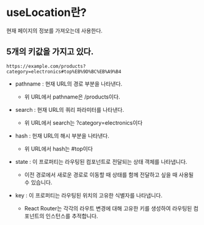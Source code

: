 # useLocation란?

현재 페이지의 정보를 가져오는데 사용한다.

## 5개의 키값을 가지고 있다.

`https://example.com/products?category=electronics#top%EB%9D%BC%EB%A9%B4`

- pathname : 현재 URL의 경로 부분을 나타낸다.

  - 위 URL에서 pathname은 /products이다.

- search : 현재 URL의 쿼리 파라미터를 나타낸다.

  - 위 URL에서 search는 ?category=electronics이다

- hash : 헌재 URL의 해시 부분을 나타낸다.

  - 위 URL에서 hash는 #top이다

- state : 이 프로퍼티는 라우팅된 컴포넌트로 전달되는 상태 객체를 나타냅니다.

  - 이전 경로에서 새로운 경로로 이동할 때 상태를 함께 전달하고 싶을 때 사용될 수 있습니다.

- key : 이 프로퍼티는 라우팅된 위치의 고유한 식별자를 나타냅니다.
  - React Router는 각각의 라우트 변경에 대해 고유한 키를 생성하여 라우팅된 컴포넌트의 인스턴스를 추적합니다.
